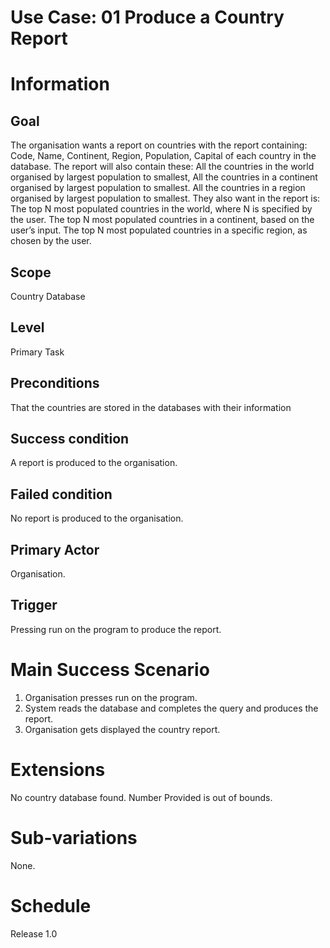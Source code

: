 # Use Case: 01 Produce a Country Report
# Information
## Goal
The organisation wants a report on countries with the report containing: Code, Name, Continent, Region, Population, Capital of each country in the database.
The report will also contain these: All the countries in the world organised by largest population to smallest, All the countries in a continent organised by largest population to smallest. All the countries in a region organised by largest population to smallest.
They also want in the report is: The top N most populated countries in the world, where N is specified by the user. The top N most populated countries in a continent, based on the user’s input. The top N most populated countries in a specific region, as chosen by the user.
## Scope
Country Database
## Level
Primary Task
## Preconditions
That the countries are stored in the databases with their information
## Success condition
A report is produced to the organisation.
## Failed condition
No report is produced to the organisation.
## Primary Actor
Organisation.
## Trigger
Pressing run on the program to produce the report.
# Main Success Scenario
1. Organisation presses run on the program.
2. System reads the database and completes the query and produces the report.
3. Organisation gets displayed the country report.
# Extensions
No country database found.
Number Provided is out of bounds.
# Sub-variations
None.
# Schedule
Release 1.0
